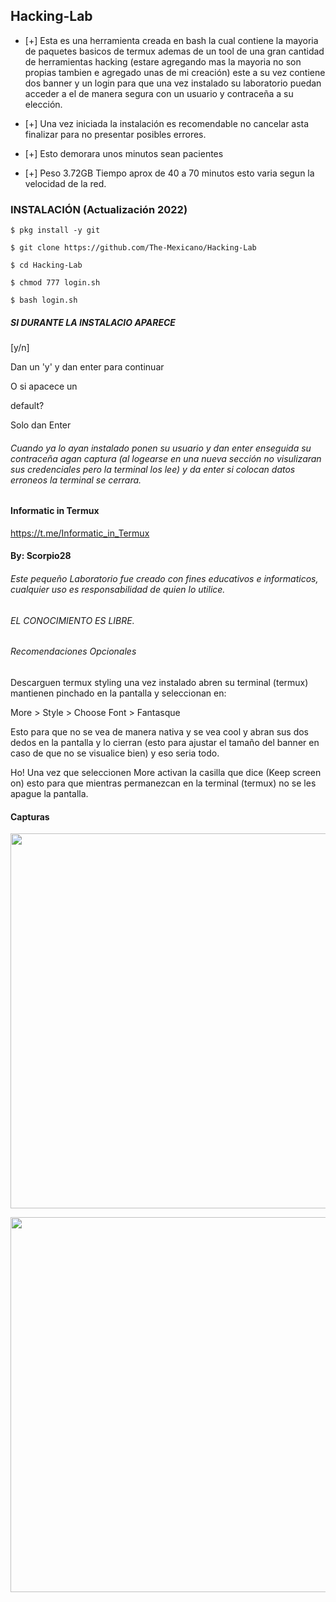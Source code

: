 ## Hacking-Lab

* [+] Esta es una herramienta creada en bash la cual contiene la mayoria de paquetes basicos de termux ademas de un tool de una gran cantidad de herramientas hacking (estare agregando mas la mayoria no son propias tambien e agregado unas de mi creación) este a su vez contiene dos banner y un login para que una vez instalado su laboratorio puedan acceder a el de manera segura con un usuario y contraceña a su elección.

* [+] Una vez iniciada la instalación es recomendable no cancelar asta finalizar para no presentar posibles errores.

* [+] Esto demorara unos minutos sean pacientes

* [+] Peso 3.72GB Tiempo aprox de 40 a 70 minutos esto varia segun la velocidad de la red.

### INSTALACIÓN (Actualización 2022)

```
$ pkg install -y git

$ git clone https://github.com/The-Mexicano/Hacking-Lab

$ cd Hacking-Lab

$ chmod 777 login.sh

$ bash login.sh
```

##### SI DURANTE LA INSTALACIO APARECE 

[y/n]

Dan un 'y' y dan enter para continuar

O si apacece un

default?

Solo dan Enter

###### Cuando ya lo ayan instalado ponen su usuario y dan enter enseguida su contraceña agan captura (al logearse en una nueva sección no visulizaran sus credenciales pero la terminal los lee) y da enter si colocan datos erroneos la terminal se cerrara.

#### Informatic in Termux

https://t.me/Informatic_in_Termux

#### By: Scorpio28


###### Este pequeño Laboratorio fue creado con fines educativos e informaticos, cualquier uso es responsabilidad de quien lo utilice.


###### EL CONOCIMIENTO ES LIBRE.

###### Recomendaciones Opcionales

Descarguen termux styling una vez instalado abren su terminal (termux) mantienen pinchado en la pantalla y seleccionan en:

More > Style > Choose Font > Fantasque

Esto para que no se vea de manera nativa y se vea cool y abran sus dos dedos en la pantalla y lo cierran (esto para ajustar el tamaño del banner en caso de que no se visualice bien) y eso seria todo.

Ho! Una vez que seleccionen More activan la casilla que dice (Keep screen on) esto para que mientras permanezcan en la terminal (termux) no se les apague la pantalla.

#### Capturas
<p align="center">
	<img src="https://i.imgur.com/a2MBQnW.jpeg" width="600px">
</p>
<p align="center">
	<img src="https://i.imgur.com/W3O2e9O.jpeg" width="600px">
</p>
